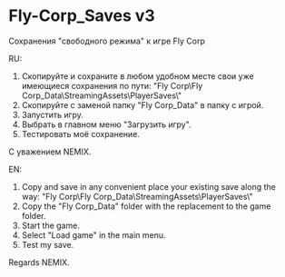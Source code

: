 # Fly-Corp_Saves v3
Сохранения "свободного режима" к игре Fly Corp

RU:
1. Скопируйте и сохраните в любом удобном месте свои уже имеющиеся сохранения по пути:
"Fly Corp\Fly Corp_Data\StreamingAssets\PlayerSaves\\"
2. Скопируйте с заменой папку "Fly Corp_Data" в папку с игрой.
4. Запустить игру.
5. Выбрать в главном меню "Загрузить игру".
6. Тестировать моё сохранение.

С уважением NEMIX.

EN:
1. Copy and save in any convenient place your existing save along the way:
"Fly Corp\Fly Corp_Data\StreamingAssets\PlayerSaves\\"
2. Copy the "Fly Corp_Data" folder with the replacement to the game folder.
3. Start the game.
4. Select "Load game" in the main menu.
5. Test my save.

Regards NEMIX.
